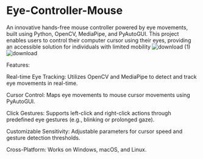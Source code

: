 # Eye-Controller-Mouse
An innovative hands-free mouse controller powered by eye movements, built using Python, OpenCV, MediaPipe, and PyAutoGUI. This project enables users to control their computer cursor using their eyes, providing an accessible solution for individuals with limited mobility
![download (1)](https://github.com/user-attachments/assets/f837b5d9-2483-48dc-af14-7f421a4918a8)                                                           ![download](https://github.com/user-attachments/assets/d93bd69b-209c-4682-99f5-157db204a5bb)


Features:

Real-time Eye Tracking: Utilizes OpenCV and MediaPipe to detect and track eye movements in real-time.

Cursor Control: Maps eye movements to mouse cursor movements using PyAutoGUI.

Click Gestures: Supports left-click and right-click actions through predefined eye gestures (e.g., blinking or prolonged gaze).

Customizable Sensitivity: Adjustable parameters for cursor speed and gesture detection thresholds.

Cross-Platform: Works on Windows, macOS, and Linux.

